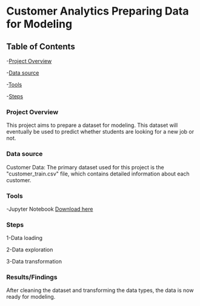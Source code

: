 # Customer Analytics Preparing Data for Modeling

## Table of Contents

 -[Project Overview](#Project-Overview)
 
 -[Data source](#Data-source)
 
 -[Tools](#Tools)
 
 -[Steps](#Steps)
 
### Project Overview

This project aims to prepare a dataset for modeling. This dataset will eventually be used to predict whether students are looking for a new job or not.

### Data source 

Customer Data: The primary dataset used for this project is the "customer_train.csv" file, which contains detailed information about each customer.

### Tools

-Jupyter Notebook [Download here](https://www.anaconda.com/download/)

### Steps

1-Data loading

2-Data exploration

3-Data transformation



### Results/Findings

After cleaning the dataset and transforming the data types, the data is now ready for modeling.
